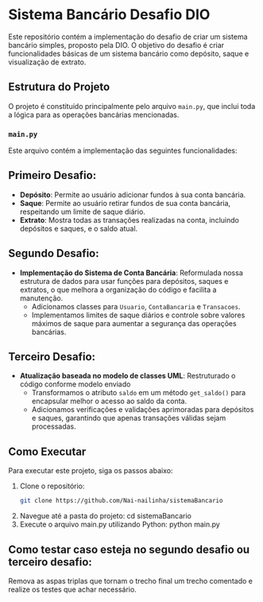 # Sistema Bancário Desafio DIO

Este repositório contém a implementação do desafio de criar um sistema bancário simples, proposto pela DIO. 
O objetivo do desafio é criar funcionalidades básicas de um sistema bancário como depósito, saque e visualização de extrato.

## Estrutura do Projeto

O projeto é constituído principalmente pelo arquivo `main.py`, que inclui toda a lógica para as operações bancárias mencionadas.

### `main.py`

Este arquivo contém a implementação das seguintes funcionalidades:
## Primeiro Desafio: 
- **Depósito**: Permite ao usuário adicionar fundos à sua conta bancária.
- **Saque**: Permite ao usuário retirar fundos de sua conta bancária, respeitando um limite de saque diário.
- **Extrato**: Mostra todas as transações realizadas na conta, incluindo depósitos e saques, e o saldo atual.

## Segundo Desafio: 
- **Implementação do Sistema de Conta Bancária**: Reformulada nossa estrutura de dados para usar funções para depósitos, saques e extratos, o que melhora a organização do código e facilita a manutenção.
  - Adicionamos classes para `Usuario`, `ContaBancaria` e `Transacoes`.
  - Implementamos limites de saque diários e controle sobre valores máximos de saque para aumentar a segurança das operações bancárias.

## Terceiro Desafio: 
- **Atualização baseada no modelo de classes UML**: Restruturado o código conforme modelo enviado
  - Transformamos o atributo `saldo` em um método `get_saldo()` para encapsular melhor o acesso ao saldo da conta.
  - Adicionamos verificações e validações aprimoradas para depósitos e saques, garantindo que apenas transações válidas sejam processadas.


## Como Executar

Para executar este projeto, siga os passos abaixo:

1. Clone o repositório:
   ```bash
   git clone https://github.com/Nai-nailinha/sistemaBancario
2. Navegue até a pasta do projeto:
   cd sistemaBancario
3. Execute o arquivo main.py utilizando Python:
  python main.py

## Como testar caso esteja no segundo desafio ou terceiro desafio: 
Remova as aspas triplas que tornam o trecho final um trecho comentado e realize os testes que achar necessário. 



